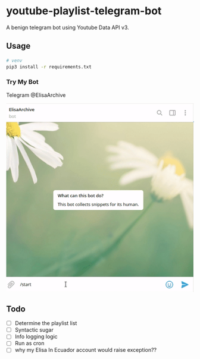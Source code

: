 # youtube-playlist-telegram-bot
A benign telegram bot using Youtube Data API v3.

## Usage

```bash
# venv
pip3 install -r requirements.txt
```

### Try My Bot

Telegram @ElisaArchive

![demo](./assets/demo.gif)

## Todo

- [ ] Determine the playlist list
- [ ] Syntactic sugar
- [ ] Info logging logic
- [ ] Run as cron 
- [ ] why my Elisa In Ecuador account would raise exception??